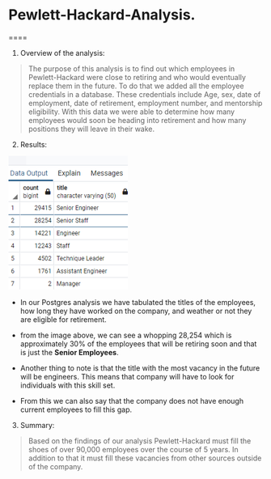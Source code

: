 # Pewlett-Hackard-Analysis.
====

1. Overview of the analysis:
> The purpose of this analysis is to find out which employees in Pewlett-Hackard were close to retiring and who would eventually replace them in the future. To do that we added all the employee credentials in a database. These credentials include Age, sex, date of employment, date of retirement, employment number, and mentorship eligibility. With this data we were able to determine how many employees would soon be heading into retirement and how many positions they will leave in their wake.

2. Results:

![](images/rettit.png) 
> 
- In our Postgres analysis we have tabulated the titles of the employees, how long they have worked on the company, and weather or not they are eligible for retirement.

- from the image above, we can see a whopping 28,254 which is approximately 30% of the employees that will be retiring soon and that is just the **Senior Employees**.

- Another thing to note is that the title with the most vacancy in the future will be engineers. This means that company will have to look for individuals with this skill set.

- From this we can also say that the company does not have enough current employees to fill this gap.

3. Summary:
> Based on the findings of our analysis Pewlett-Hackard must fill the shoes of over 90,000 employees over the course of 5 years. In addition to that it must fill these vacancies from other sources outside of the company.
